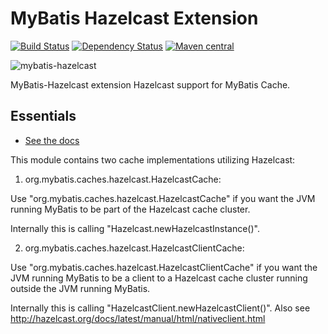 MyBatis Hazelcast Extension
===========================

[![Build Status](https://travis-ci.org/mybatis/hazelcast-cache.svg?branch=master)](https://travis-ci.org/mybatis/hazelcast-cache)
[![Dependency Status](https://www.versioneye.com/user/projects/5615c512a1933400150005ac/badge.svg?style=flat)](https://www.versioneye.com/user/projects/5615c512a1933400150005ac)
[![Maven central](https://maven-badges.herokuapp.com/maven-central/org.mybatis.caches/mybatis-hazelcast/badge.svg)](https://maven-badges.herokuapp.com/maven-central/org.mybatis.caches/mybatis-hazelcast)

![mybatis-hazelcast](http://mybatis.github.io/images/mybatis-logo.png)

MyBatis-Hazelcast extension Hazelcast support for MyBatis Cache.

Essentials
----------

* [See the docs](http://mybatis.github.io/hazelcast-cache/)


This module contains two cache implementations utilizing Hazelcast: 


1) org.mybatis.caches.hazelcast.HazelcastCache:

Use "org.mybatis.caches.hazelcast.HazelcastCache" if you want the JVM running MyBatis to be part of the Hazelcast cache cluster.

Internally this is calling "Hazelcast.newHazelcastInstance()".


2) org.mybatis.caches.hazelcast.HazelcastClientCache:

Use "org.mybatis.caches.hazelcast.HazelcastClientCache" if you want the JVM running MyBatis to be a client to a Hazelcast cache cluster running outside the JVM running MyBatis.

Internally this is calling "HazelcastClient.newHazelcastClient()". Also see http://hazelcast.org/docs/latest/manual/html/nativeclient.html